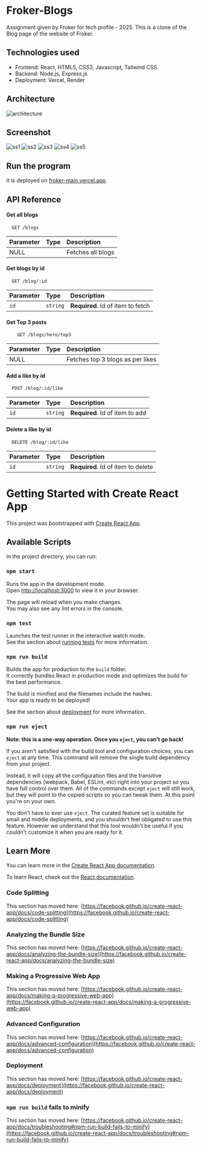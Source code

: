 
# Froker-Blogs

Assignment given by Froker for tech profile - 2025. This is a clone of the Blog page of the website of Froker.

## Technologies used
- Frontend: React, HTML5, CSS3, Javascript, Tailwind CSS
- Backend: Node.js, Express.js
- Deployment: Vercel, Render

## Architecture
 ![architecture](https://i.postimg.cc/fb0cGx8g/diagram-export-7-21-2024-10-48-12-AM.png)

## Screenshot
 ![ss1](https://i.postimg.cc/T2HPDZdg/Screenshot-2024-07-21-105130.png)
 ![ss2](https://i.postimg.cc/ZYgTRpHL/Screenshot-2024-07-21-105141.png)
 ![ss3](https://i.postimg.cc/W1cTmVQF/Screenshot-2024-07-21-105156.png)
 ![ss4](https://i.postimg.cc/N0gtV4GQ/Screenshot-2024-07-21-105241.png)
 ![ss5](https://i.postimg.cc/qRqTBvCY/Screenshot-2024-07-21-105250.png)
 


## Run the program

It is deployed on [froker-main.vercel.app](froker-main.vercel.app).




## API Reference

#### Get all blogs

```http
  GET /blogs
```

| Parameter | Type     | Description                |
| :-------- | :------- | :------------------------- |
| NULL      |          | Fetches all blogs          |

#### Get blogs by id

```http
  GET /blog/:id
```

| Parameter | Type     | Description                       |
| :-------- | :------- | :-------------------------------- |
| `id`      | `string` | **Required**. Id of item to fetch |

#### Get Top 3 posts
```http
    GET /blogs/hero/top3
```
| Parameter | Type     | Description                       |
| :-------- | :------- | :-------------------------------- |
| NULL      |          | Fetches top 3 blogs as per likes  |

#### Add a like by id

```http
  POST /blog/:id/like
```

| Parameter | Type     | Description                       |
| :-------- | :------- | :-------------------------------- |
| `id`      | `string` | **Required**. Id of item to add   |

#### Delete a like by id

```http
  DELETE /blog/:id/like
```

| Parameter | Type     | Description                       |
| :-------- | :------- | :-------------------------------- |
| `id`      | `string` | **Required**. Id of item to delete|


# Getting Started with Create React App

This project was bootstrapped with [Create React App](https://github.com/facebook/create-react-app).

## Available Scripts

In the project directory, you can run:

### `npm start`

Runs the app in the development mode.\
Open [http://localhost:3000](http://localhost:3000) to view it in your browser.

The page will reload when you make changes.\
You may also see any lint errors in the console.

### `npm test`

Launches the test runner in the interactive watch mode.\
See the section about [running tests](https://facebook.github.io/create-react-app/docs/running-tests) for more information.

### `npm run build`

Builds the app for production to the `build` folder.\
It correctly bundles React in production mode and optimizes the build for the best performance.

The build is minified and the filenames include the hashes.\
Your app is ready to be deployed!

See the section about [deployment](https://facebook.github.io/create-react-app/docs/deployment) for more information.

### `npm run eject`

**Note: this is a one-way operation. Once you `eject`, you can't go back!**

If you aren't satisfied with the build tool and configuration choices, you can `eject` at any time. This command will remove the single build dependency from your project.

Instead, it will copy all the configuration files and the transitive dependencies (webpack, Babel, ESLint, etc) right into your project so you have full control over them. All of the commands except `eject` will still work, but they will point to the copied scripts so you can tweak them. At this point you're on your own.

You don't have to ever use `eject`. The curated feature set is suitable for small and middle deployments, and you shouldn't feel obligated to use this feature. However we understand that this tool wouldn't be useful if you couldn't customize it when you are ready for it.

## Learn More

You can learn more in the [Create React App documentation](https://facebook.github.io/create-react-app/docs/getting-started).

To learn React, check out the [React documentation](https://reactjs.org/).

### Code Splitting

This section has moved here: [https://facebook.github.io/create-react-app/docs/code-splitting](https://facebook.github.io/create-react-app/docs/code-splitting)

### Analyzing the Bundle Size

This section has moved here: [https://facebook.github.io/create-react-app/docs/analyzing-the-bundle-size](https://facebook.github.io/create-react-app/docs/analyzing-the-bundle-size)

### Making a Progressive Web App

This section has moved here: [https://facebook.github.io/create-react-app/docs/making-a-progressive-web-app](https://facebook.github.io/create-react-app/docs/making-a-progressive-web-app)

### Advanced Configuration

This section has moved here: [https://facebook.github.io/create-react-app/docs/advanced-configuration](https://facebook.github.io/create-react-app/docs/advanced-configuration)

### Deployment

This section has moved here: [https://facebook.github.io/create-react-app/docs/deployment](https://facebook.github.io/create-react-app/docs/deployment)

### `npm run build` fails to minify

This section has moved here: [https://facebook.github.io/create-react-app/docs/troubleshooting#npm-run-build-fails-to-minify](https://facebook.github.io/create-react-app/docs/troubleshooting#npm-run-build-fails-to-minify)
